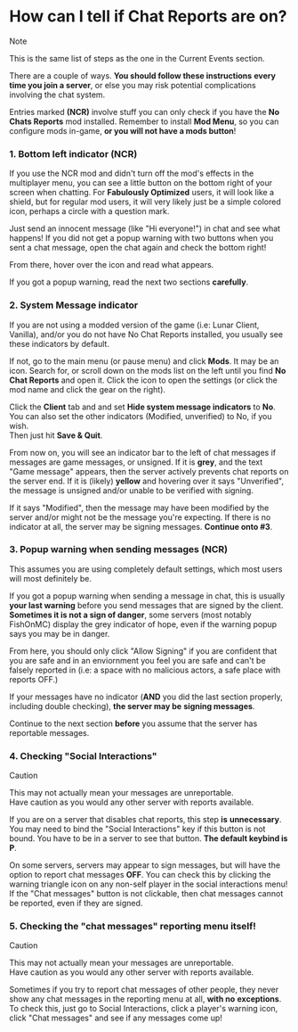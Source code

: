 # How can I tell if Chat Reports are on?
> [!NOTE]
> This is the same list of steps as the one in the Current Events section.

There are a couple of ways. **You should follow these instructions**
**every time you join a server**, or else you may risk potential
complications involving the chat system.

Entries marked **(NCR)** involve stuff you can only check if 
you have the **No Chats Reports** mod installed. Remember to 
install **Mod Menu**, so you can configure mods in-game, 
**or you will not have a mods button**!

### 1. Bottom left indicator (NCR)
If you use the NCR mod and didn't turn off the mod's effects in
the multiplayer menu, you can see a little button on the bottom right
of your screen when chatting. For **Fabulously Optimized** users, it
will look like a shield, but for regular mod users, it will very likely
just be a simple colored icon, perhaps a circle with a question mark.

Just send an innocent message (like "Hi everyone!") in chat and see what
happens! If you did not get a popup warning with two buttons when you sent
a chat message, open the chat again and check the bottom right!

From there, hover over the icon and read what appears.

If you got a popup warning, read the next two sections **carefully**.


### 2. System Message indicator
If you are not using a modded version of the game (i.e: Lunar Client, 
Vanilla), and/or you do not have No Chat Reports installed, you usually 
see these indicators by default.

If not, go to the main menu (or pause menu) and click **Mods**. It may be an icon. 
Search for, or scroll down on the mods list on the left until you find 
**No Chat Reports**  and open it. Click the icon to open the settings (or click 
the mod name and click the gear on the right).

Click the **Client** tab and and set **Hide system message indicators** to **No**. You can
also set the other indicators (Modified, unverified) to No, if you wish.  
Then just hit **Save & Quit**.

From now on, you will see an indicator bar to the left of chat messages if messages are
game messages, or unsigned. If it is  **grey**, and the text "Game message" 
appears, then the server actively  prevents chat reports on the server end. 
If it is (likely) **yellow** and hovering over it says "Unverified", the message
is unsigned and/or unable to be verified with signing.  

If it says "Modified", then the message may have been modified by the server 
and/or might not be the message you're expecting. If there is no indicator at all,
the server may be signing messages. **Continue onto #3**.

### 3. Popup warning when sending messages (NCR)
This assumes you are using completely default settings, which most users
will most definitely be.

If you got a popup warning when sending a message in chat, this is
usually **your last warning** before you send messages that are signed
by the client. **Sometimes it is not a sign of danger**, some servers
(most notably FishOnMC) display the grey indicator of hope, even if
the warning popup says you may be in danger.

From here, you should only click "Allow Signing" if you
are confident that you are safe and in an enviornment you feel you
are safe and can't be falsely reported in (i.e: a space with no
malicious actors, a safe place with reports OFF.)

If your messages have no indicator (**AND** you did the last
section properly, including double checking), **the server may be**
**signing messages**.

Continue to the next section **before** you assume that the server
has reportable messages.

### 4. Checking "Social Interactions"
> [!CAUTION]
> This may not actually mean your messages are unreportable.  
> Have caution as you would any other server with reports available.

If you are on a server that disables chat reports, this step **is**
**unnecessary**. You may need to bind the "Social Interactions" key
if this button is not bound. You have to be in a server to see
that button. **The default keybind is P**.


On some servers, servers may appear to sign messages, but will have
the option to report chat messages **OFF**. You can check this by
clicking the warning triangle icon on any non-self player in the
social interactions menu! If the "Chat messages" button is not
clickable, then chat messages cannot be reported, even if they
are signed.

### 5. Checking the "chat messages" reporting menu itself!
> [!CAUTION]
> This may not actually mean your messages are unreportable.  
> Have caution as you would any other server with reports available.

Sometimes if you try to report chat messages of other people, they
never show any chat messages in the reporting menu at all, **with no**
**exceptions**. To check this, just go to Social Interactions, click
a player's warning icon, click "Chat messages" and see if any messages
come up!